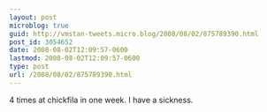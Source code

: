 ```yaml
---
layout: post
microblog: true
guid: http://vmstan-tweets.micro.blog/2008/08/02/875789390.html
post_id: 3054652
date: 2008-08-02T12:09:57-0600
lastmod: 2008-08-02T12:09:57-0600
type: post
url: /2008/08/02/875789390.html
---
```

4 times at chickfila in one week. I have a sickness.
